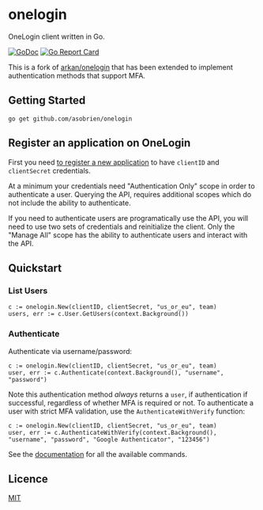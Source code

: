 # onelogin

OneLogin client written in Go.

[![GoDoc](https://godoc.org/github.com/asobrien/onelogin?status.svg)](https://godoc.org/github.com/asobrien/onelogin)
[![Go Report Card](https://goreportcard.com/badge/github.com/asobrien/onelogin)](https://goreportcard.com/report/github.com/asobrien/onelogin)


This is a fork of [arkan/onelogin](https://github.com/arkan/onelogin) that has been extended to
implement authentication methods that support MFA.

## Getting Started
```
go get github.com/asobrien/onelogin
```

## Register an application on OneLogin
First you need [to register a new application](https://admin.us.onelogin.com/api_credentials) to have `clientID` and `clientSecret` credentials.

At a minimum your credentials need "Authentication Only" scope in order to authenticate a user.
Querying the API, requires additional scopes which do not include the ability to authenticate.

If you need to authenticate users are programatically use the API, you will need to use two sets of
credentials and reinitialize the client. Only the "Manage All" scope has the ability to authenticate
users and interact with the API.

## Quickstart

### List Users
```
c := onelogin.New(clientID, clientSecret, "us_or_eu", team)
users, err := c.User.GetUsers(context.Background())
```

### Authenticate
Authenticate via username/password:

```
c := onelogin.New(clientID, clientSecret, "us_or_eu", team)
user, err := c.Authenticate(context.Background(), "username", "password")
```

Note this authentication method _always_ returns a `user`, if authentication if successful, 
regardless of whether MFA is required or not. To authenticate a user with strict MFA validation,
use the `AuthenticateWithVerify` function:

```
c := onelogin.New(clientID, clientSecret, "us_or_eu", team)
user, err := c.AuthenticateWithVerify(context.Background(), "username", "password", "Google Authenticator", "123456")
```

See the [documentation](https://godoc.org/github.com/asobrien/onelogin) for all the available commands.

## Licence
[MIT](./LICENSE)


